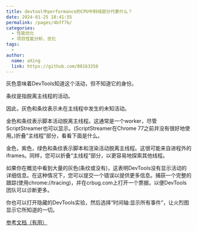 ```yaml
---
title: devtool中performance的CPU中斜线部分代表什么？
date: 2024-01-25 18:41:55
permalink: /pages/4bff7b/
categories:
  - 性能优化
  - 项目性能分析、优化
tags:
  - 
author: 
  name: aXing
  link: https://github.com/08163356
---
```




灰色意味着DevTools知道这个活动，但不知道它的身份。

条纹是指脱离主线程的活动。

因此，灰色和条纹表示未在主线程中发生的未知活动。



金色和条纹表示脚本活动脱离主线程。这通常是一个worker，尽管ScriptStreamer也可以显示。(ScriptStreamer在Chrome 77之前并没有很好地使用。)折叠“主线程”部分，看看下面是什么。



金色，紫色，绿色和条纹表示脚本和渲染活动脱离主线程。这很可能来自进程外的iframes。同样，您可以折叠“主线程”部分，以更容易地探索其他线程。



如果你在概览中看到大量的灰色(条纹或没有)，这表明DevTools没有显示活动的详细信息。在这种情况下，您可以提交一个错误以提供更多信息。捕获一个完整的跟踪(使用chrome://tracing)，并在crbug.com上打开一个票据，以便DevTools团队可以诊断更多。



你也可以打开隐藏的DevTools实验，然后选择“时间轴:显示所有事件”，让火烈图显示它所知道的一切。

[参考文档（有用）](https://stackoverflow.com/questions/38001857/what-do-the-striped-grey-areas-in-the-chrome-cpu-timeline-mean)